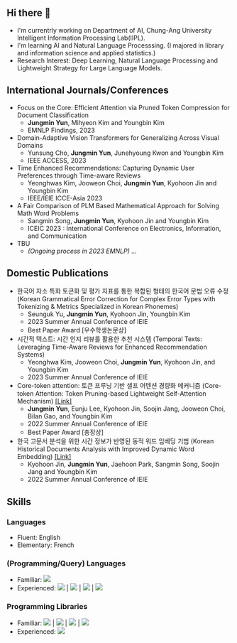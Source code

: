 ## Hi there 👋

- I'm currentrly working on Department of AI, Chung-Ang University Intelligent Information Processing Lab(IIPL).
- I'm learning AI and Natural Language Processsing.
  (I majored in library and information science and applied statistics.)
- Research Interest: Deep Learning, Natural Language Processing and Lightweight Strategy for Large Language Models.

## International Journals/Conferences
- Focus on the Core: Efficient Attention via Pruned Token Compression for Document Classification
  - **Jungmin Yun**, Mihyeon Kim and Youngbin Kim
  - EMNLP Findings, 2023
- Domain-Adaptive Vision Transformers for Generalizing Across Visual Domains
  - Yunsung Cho, **Jungmin Yun**, Junehyoung Kwon and Youngbin Kim
  - IEEE ACCESS, 2023
- Time Enhanced Recommendations: Capturing Dynamic User Preferences through Time-aware Reviews
  - Yeonghwas Kim, Jooweon Choi, **Jungmin Yun**, Kyohoon Jin and Youngbin Kim
  - IEEE/IEIE ICCE-Asia 2023
- A Fair Comparison of PLM Based Mathematical Approach for Solving Math Word Problems
  - Sangmin Song, **Jungmin Yun**, Kyohoon Jin and Youngbin Kim
  - ICEIC 2023 : International Conference on Electronics, Information, and Communication
- TBU
  - *(Ongoing process in 2023 EMNLP) ...*  


## Domestic Publications
- 한국어 자소 특화 토큰화 및 평가 지표를 통한 복합된 형태의 한국어 문법 오류 수정 (Korean Grammatical Error Correction for Complex Error Types with Tokenizing & Metrics Specialized in Korean Phonemes)
  - Seunguk Yu, **Jungmin Yun**, Kyohoon Jin, Youngbin Kim
  - 2023 Summer Annual Conference of IEIE
  - Best Paper Award [우수학생논문상] 
- 시간적 텍스트: 시간 인지 리뷰를 활용한 추천 시스템 (Temporal Texts: Leveraging Time-Aware Reviews for Enhanced Recommendation Systems)
  - Yeonghwa Kim, Jooweon Choi, **Jungmin Yun**, Kyohoon Jin, and Youngbin Kim
  - 2023 Summer Annual Conference of IEIE
- Core-token attention: 토큰 프루닝 기반 셀프 어텐션 경량화 메커니즘 (Core-token Attention: Token Pruning-based Lightweight Self-Attention Mechanism) [[Link]](https://www.dbpia.co.kr/journal/articleDetail?nodeId=NODE11133107) 
  - **Jungmin Yun**, Eunju Lee, Kyohoon Jin, Soojin Jang, Jooweon Choi, Bilan Gao, and Youngbin Kim
  - 2022 Summer Annual Conference of IEIE
  - Best Paper Award [총장상]  
- 한국 고문서 분석을 위한 시간 정보가 반영된 동적 워드 임베딩 기법 (Korean Historical Documents Analysis with Improved Dynamic Word Embedding)  [[Link]](https://www.dbpia.co.kr/journal/articleDetail?nodeId=NODE11133104)
  - Kyohoon Jin, **Jungmin Yun**, Jaehoon Park, Sangmin Song, Soojin Jang and Youngbin Kim
  - 2022 Summer Annual Conference of IEIE  


## Skills

### Languages
- Fluent: English
- Elementary: French

### (Programming/Query) Languages
- Familiar: <img src="https://img.shields.io/badge/Python-3776AB?style=flat&logo=python&logoColor=white"/>
- Experienced:  <img src="https://img.shields.io/badge/R-276DC3?style=flat&logo=r&logoColor=white"/>  | <img src="https://img.shields.io/badge/MATLAB-FF6A00?/style=flat&logoColor=white"/> | <img src="https://img.shields.io/badge/MySQL-4479A1?style=flat&logo=mysql&logoColor=white"/> |  <img src="https://img.shields.io/badge/Cypher-0094F5?/style=flat&logoColor=white"/>

### Programming Libraries
- Familiar: <img src="https://img.shields.io/badge/Pytorch-EE4C2C?style=flat&logo=pytorch&logoColor=white"/> | <img src="https://img.shields.io/badge/Pandas-150458?style=flat&logo=pandas&logoColor=white"/> | <img src="https://img.shields.io/badge/NumPy-013243?style=flat&logo=numpy&logoColor=white"/> | <img src="https://img.shields.io/badge/HuggingFace-FECC00?/style=flat&logoColor=white"/>
- Experienced: <img src="https://img.shields.io/badge/Flask-000000?style=flat&logo=flask&logoColor=white"/>
  
<!--
**Jungmin-YUN-0/Jungmin-YUN-0** is a ✨ _special_ ✨ repository because its `README.md` (this file) appears on your GitHub profile.

Here are some ideas to get you started:

- 

- 🌱 I’m currently learning ...
- 👯 I’m looking to collaborate on ...
- 🤔 I’m looking for help with ...
- 💬 Ask me about ...
- 📫 How to reach me: ...
- 😄 Pronouns: ...
- ⚡ Fun fact: ...
-->

